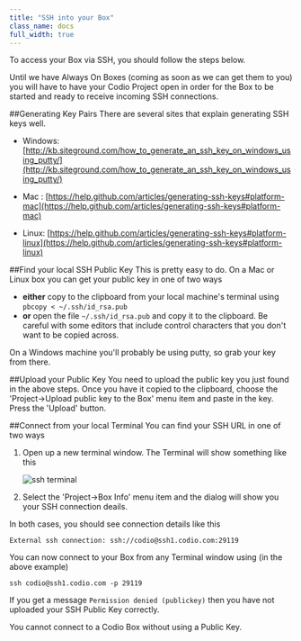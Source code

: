 ```yaml
---
title: "SSH into your Box"
class_name: docs
full_width: true
---
```


To access your Box via SSH, you should follow the steps below. 

Until we have Always On Boxes (coming as soon as we can get them to you) you will have to have your Codio Project open in order for the Box to be started and ready to receive incoming SSH connections.

##Generating Key Pairs
There are several sites that explain generating SSH keys well.



- Windows: [http://kb.siteground.com/how_to_generate_an_ssh_key_on_windows_using_putty/](http://kb.siteground.com/how_to_generate_an_ssh_key_on_windows_using_putty/)


- Mac : [https://help.github.com/articles/generating-ssh-keys#platform-mac](https://help.github.com/articles/generating-ssh-keys#platform-mac)


- Linux: [https://help.github.com/articles/generating-ssh-keys#platform-linux](https://help.github.com/articles/generating-ssh-keys#platform-linux)


##Find your local SSH Public Key
This is pretty easy to do. On a Mac or Linux box you can get your public key in one of two ways

- **either** copy to the clipboard from your local machine's terminal using `pbcopy < ~/.ssh/id_rsa.pub`
- **or** open the file `~/.ssh/id_rsa.pub` and copy it to the clipboard. Be careful with some editors that include control characters that you don't want to be copied across.

On a Windows machine you'll probably be using putty, so grab your key from there.

##Upload your Public Key
You need to upload the public key you just found in the above steps. Once you have it copied to the clipboard, choose the 'Project->Upload public key to the Box' menu item and paste in the key. Press the 'Upload' button.

##Connect from your local Terminal
You can find your SSH URL in one of two ways

1. Open up a new terminal window. The Terminal will show something like this

    ![ssh terminal](/img/docs/sshterminal.png)
    
1. Select the 'Project->Box Info' menu item and the dialog will show you your SSH connection deails.

In both cases, you should see connection details like this

`External ssh connection: ssh://codio@ssh1.codio.com:29119`

You can now connect to your Box from any Terminal window using (in the above example)

`ssh codio@ssh1.codio.com -p 29119`

If you get a message `Permission denied (publickey)` then you have not uploaded your SSH Public Key correctly.

You cannot connect to a Codio Box without using a Public Key.
